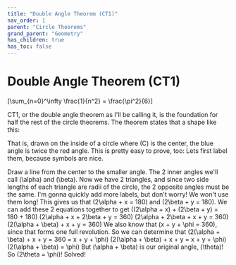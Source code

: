 ```yaml
---
title: "Double Angle Theorem (CT1)"
nav_order: 1
parent: "Circle Theorems"
grand_parent: "Geometry"
has_children: true
has_toc: false
---
```


# Double Angle Theorem (CT1)

\[\sum_{n=0}^\infty \frac{1}{n^2} = \frac{\pi^2}{6}\]

CT1, or the double angle theorem as I'll be calling it, is the foundation for half the rest of the circle theorems. The theorem states that a shape like this:

That is, drawn on the inside of a circle where \(C\) is the center, the blue angle is twice the red angle.
This is pretty easy to prove, too:
Lets first label them, because symbols are nice.

Draw a line from the center to the smaller angle.
The 2 inner angles we'll call \(\alpha\) and \(\beta\).
Now we have 2 triangles, and since two side lengths of each triangle are radii of the circle, the 2 opposite angles must be the same.
I'm gonna quickly add more labels, but don't worry! We won't use them long!
This gives us that \(2\alpha + x = 180\) and \(2\beta + y = 180\). We can add these 2 equations together to get 
\((2\alpha + x) + (2\beta + y) = 180 + 180\)
\(2\alpha + x + 2\beta + y = 360\)
\(2\alpha + 2\beta + x + y = 360\)
\(2(\alpha + \beta) + x + y = 360\)
We also know that \(x + y + \phi = 360\), since that forms one full revolution. So we can determine that
\(2(\alpha + \beta) + x + y = 360 = x + y + \phi\)
\(2(\alpha + \beta) + x + y = x + y + \phi\)
\(2(\alpha + \beta) = \phi\)
But \(\alpha + \beta\) is our original angle, \(\theta\)! So \(2\theta = \phi\)!
Solved!

